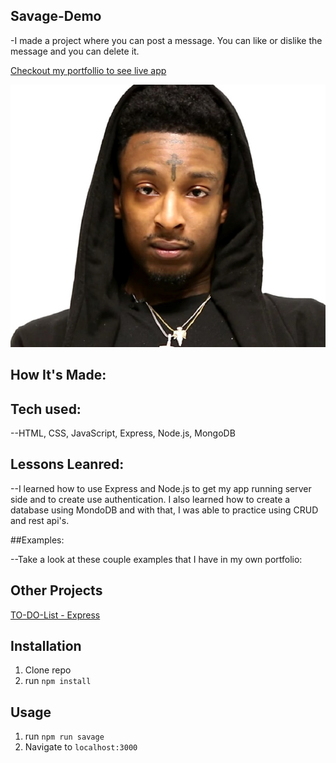 ## Savage-Demo

-I made a project where you can post a message. You can like or dislike the message and you can delete it.

[Checkout my portfollio to see live app](https://rodasghidei.netlify.app/)

![21 Savage](public/21savage.jpg)

## How It's Made:

## Tech used:

--HTML, CSS, JavaScript, Express, Node.js, MongoDB

## Lessons Leanred:

--I learned how to use Express and Node.js to get my app running server side and to create use authentication. I also learned how to create a database using MondoDB and with that, I was able to practice using CRUD and rest api's.

##Examples:

--Take a look at these couple examples that I have in my own portfolio:

## Other Projects
[TO-DO-List - Express](https://personalexpressflowers.herokuapp.com/)
## Installation

1. Clone repo
2. run `npm install`

## Usage

1. run `npm run savage`
2. Navigate to `localhost:3000`

